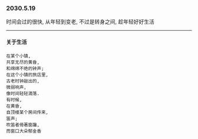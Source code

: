 ### 2030.5.19
时间会过的很快,
从年轻到变老,
不过是转身之间,
趁年轻好好生活

---

#### 关于生活
```
在某个小镇,
共享无尽的黄昏,
和绵绵不绝的钟声;
在这个小镇的旅店里,
古老时钟敲出的,
微弱响声,
像时间轻轻滴落.
有时候,
在黄昏,
自顶楼某个房间传来,
笛声;
吹笛者倚著窗牖,
而窗口大朵郁金香
```